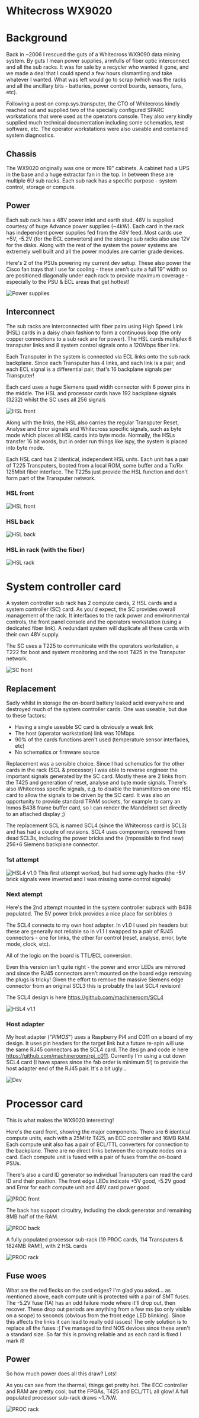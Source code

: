 # Whitecross WX9020

# Background
Back in ~2006 I rescued the guts of a Whitecross WX9090 data mining system. By guts I mean power supplies, armfulls of fiber optic interconnect and all the sub racks. It was for sale by a recycler who wanted it gone, and we made a deal that I could spend a few hours dismantling and take whatever I wanted. What was left would go to scrap (which was the racks and all the ancillary bits - batteries, power control boards, sensors, fans, etc).

Following a post on comp.sys.transputer, the CTO of Whitecross kindly reached out and supplied two of the specially configured SPARC workstations that were used as the operators console. They also very kindly supplied much technical documentation including some schematics, test software, etc. The operator workstations were also useable and contained system diagnostics.

## Chassis
The WX9020 originally was one or more 19" cabinets. A cabinet had a UPS in the base and a huge extractor fan in the top. In between these are multiple 6U sub racks. Each sub rack has a specific purpose - system control, storage or compute.

## Power
Each sub rack has a 48V power inlet and earth stud. 48V is supplied courtesy of huge Advance power supplies (~4kW). Each card in the rack has independent power supplies fed from the 48V feed. Most cards use +5V, -5.2V (for the ECL converters) and the storage sub racks also use 12V for the disks. Along with the rest of the system the power systems are extremely well built and all the power modules are carrier grade devices.

Here's 2 of the PSUs powering my current dev setup. These also power the Cisco fan trays that I use for cooling - these aren't quite a full 19" width so are positioned diagonally under each rack to provide maximum coverage - especially to the PSU & ECL areas that get hottest!

![Power supplies](images/PSU.jpg)

## Interconnect
The sub racks are interconnected with fiber pairs using High Speed Link (HSL) cards in a daisy chain fashion to form a continuous loop (the only copper connections to a sub rack are for power). The HSL cards multiplex 6 transputer links and 8 system control signals onto a 120Mbps fiber link.

Each Transputer in the system is connected via ECL links onto the sub rack backplane. Since each Transputer has 4 links, and each link is a pair, and each ECL signal is a differential pair, that's 16 backplane signals per Transputer!

Each card uses a huge Siemens quad width connector with 6 power pins in the middle. The HSL and processor cards have 192 backplane signals (3*2*32) whilst the SC uses all 256 signals

![HSL front](images/SC_conn2.png)


Along with the links, the HSL also carries the regular Transputer Reset, Analyse and Error signals and Whitecross specific signals, such as byte mode which places all HSL cards into byte mode. Normally, the HSLs transfer 16 bit words, but in order run things like ispy, the system is placed into byte mode. 

Each HSL card has 2 identical, independent HSL units. Each unit has a pair of T225 Transputers, booted from a local ROM, some buffer and a Tx/Rx 125Mbit fiber interface. The T225s just provide the HSL function and don't form part of the Transputer network. 

### HSL front
![HSL front](images/HSL_front.jpg)

### HSL back 
![HSL back](images/HSL_back.jpg)

### HSL in rack (with the fiber)
![HSL rack](images/SC_rack.jpg)


# System controller card
A system controller sub rack has 2 compute cards, 2 HSL cards and a system controller (SC) card. As you'd expect, the SC provides overall management of the rack. It interfaces to the rack power and environmental controls, the front panel console and the operators workstation (using a dedicated fiber link). A redundant system will duplicate all these cards with their own 48V supply.

The SC uses a T225 to communicate with the operators workstation, a T222 for boot and system monitoring and the root T425 in the Transputer network.

![SC front](images/SC_front.jpg)

## Replacement
Sadly whilst in storage the on-board battery leaked acid everywhere and destroyed much of the system controller cards. One was useable, but due to these factors:
- Having a single useable SC card is obviously a weak link
- The host (operator workstation) link was 10Mbps
- 90% of the cards functions aren't used (temperature sensor interfaces, etc)
- No schematics or firmware source

Replacement was a sensible choice. Since I had schematics for the other cards in the rack (SCL & processor) I was able to reverse engineer the important signals generated by the SC card. Mostly these are 2 links from the T425 and generation of reset, analyse and byte mode signals. There's also Whitecross specific signals, e.g. to disable the transmitters on one HSL card to allow the signals to be driven by the SC card. It was also an opportunity to provide standard TRAM sockets, for example to carry an Inmos B438 frame buffer card, so I can render the Mandelbrot set directly to an attached display ;)

The replacement SCL is named SCL4 (since the Whitecross card is SCL3) and has had a couple of revisions. SCL4 uses components removed from dead SCL3s, including the power bricks and the (impossible to find new) 256+6 Siemens backplane connector.

### 1st attempt
![HSL4 v1.0](images/SCL4_10.jpg)
This first attempt worked, but had some ugly hacks (the -5V brick signals were inverted and I was missing some control signals)

### Next atempt
Here's the 2nd attempt mounted in the system controller subrack with B438 populated. The 5V power brick provides a nice place for scribbles :)

The SCL4 connects to my own host adapter. In v1.0 I used pin headers but these are generally not reliable so in v1.1 I swapped to a pair of RJ45 connectors - one for links, the other for control (reset, analyse, error, byte mode, clock, etc).

All of the logic on the board is TTL/ECL conversion.

Even this version isn't quite right - the power and error LEDs are mirrored and since the RJ45 connectors aren't mounted on the board edge removing the plugs is tricky! Given the effort to remove the massive Siemens edge connector from an original SCL3 this is probably the last SCL4 revision!

The SCL4 design is here https://github.com/machineroom/SCL4

![HSL4 v1.1](images/SCL4_11.jpg)

### Host adapter
My host adapter ("*PIMOS*") uses a Raspberry Pi4 and C011 on a board of my design. It uses pin headers for the target link but a future re-spin will use the same RJ45 connectors as the SCL4 card. The design and code ie here https://github.com/machineroom/rpi_c011. Currently I'm using a cut down SCL4 card (I have spares since the fab order is minimum 5!) to provide the host adapter end of the RJ45 pair. It's a bit ugly...

![Dev](images/dev.jpg)

# Processor card
This is what makes the WX9020 interesting!

Here's the card front, showing the major components. There are 6 identical compute units, each with a 25MHz T425, an ECC controller and 16MB RAM. Each compute unit also has a pair of ECL/TTL converters for connection to the backplane. There are no direct links between the compute nodes on a card. Each compute unit is fused with a pair of fuses from the on-board PSUs.

There's also a card ID generator so individual Transputers can read the card ID and their position. The front edge LEDs indicate +5V good, -5.2V good and Error for each compute unit and 48V card power good.

![PROC front](images/PROC_front.jpg)

The back has support circuitry, including the clock generator and remaining 8MB half of the RAM.

![PROC back](images/PROC_back.jpg)

A fully populated processor sub-rack (19 PROC cards, 114 Transputers & 1824MB RAM!), with 2 HSL cards

![PROC rack](images/PROC_rack.jpg)

## Fuse woes
What are the red flecks on the card edges? I'm glad you asked... as mentioned above, each compute unit is protected with a pair of SMT fuses. The -5.2V fuse (1A) has an odd failure mode where it'll drop out, then recover. These drop out periods are anything from a few ms (so only visible on a scope) to seconds (obvious from the front edge LED blinking). Since this affects the links it can lead to really odd issues! The only solution is to replace all the fuses :( I've managed to find NOS devices since these aren't a standard size. So far this is proving reliable and as each card is fixed I mark it!

## Power
So how much power does all this draw? Lots! 

As you can see from the thermal, things get pretty hot. The ECC controller and RAM are pretty cool, but the FPGAs, T425 and ECL/TTL all glow! A full populated processor sub-rack draws ~1.7kW.

![PROC rack](images/PROC_therm.jpg)






